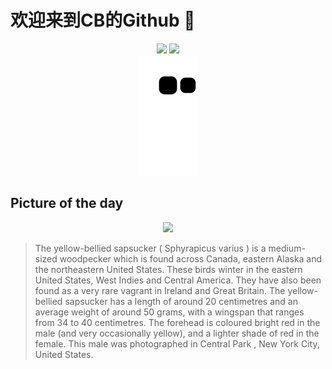
# 欢迎来到CB的Github 👋

<div align="center">
  <img height="137px" src="https://github-readme-stats.vercel.app/api?username=SuperCB&show_icons=true&theme=radical" />
  <img height="137px" src="https://github-readme-stats.vercel.app/api/top-langs/?username=SuperCB&hide_title=true&hide_border=true&layout=compact&langs_count=6&text_color=000&icon_color=fff" />
</div>


<div align="center">
    <img src="./contribution-snake/github-contribution-grid-snake.svg" />
</div>



## Picture of the day
<div align="center">
  <img width=400px src="https://upload.wikimedia.org/wikipedia/commons/thumb/a/a8/Yellow-bellied_sapsucker_in_CP_%2840484%29.jpg/525px-Yellow-bellied_sapsucker_in_CP_%2840484%29.jpg" />
</div>

>The  yellow-bellied sapsucker  ( Sphyrapicus varius ) is a medium-sized  woodpecker  which is found across Canada, eastern Alaska and the northeastern United States. These birds winter in the eastern United States, West Indies and Central America. They have also been found as a very rare vagrant in Ireland and Great Britain. The yellow-bellied sapsucker has a length of around 20 centimetres and an average weight of around 50 grams, with a wingspan that ranges from 34 to 40 centimetres. The forehead is coloured bright red in the male (and very occasionally yellow), and a lighter shade of red in the female. This male was photographed in  Central Park , New York City, United States.


